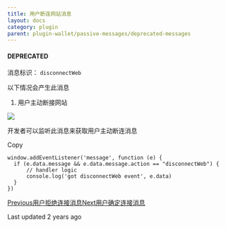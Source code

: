 ```yaml
---
title: 用户断连网站消息
layout: docs
category: plugin
parent: plugin-wallet/passive-messages/deprecated-messages
---
```


#### **DEPRECATED**

消息标识： `disconnectWeb`

以下情况会产生此消息

  1. 用户主动断接网站

![](https://docs-zh.tronlink.org/~gitbook/image?url=https%3A%2F%2F1166523713-files.gitbook.io%2F%7E%2Ffiles%2Fv0%2Fb%2Fgitbook-x-prod.appspot.com%2Fo%2Fspaces%252FCXoQmcUHNY97twQ2Y2PY%252Fuploads%252FbjCWnFVkxhg5X5RVYJhK%252FdisconnectWeb.png%3Falt%3Dmedia%26token%3Ddca1c604-6316-4665-810c-71434143f6ad&width=300&dpr=4&quality=100&sign=92065387&sv=2)

开发者可以监听此消息来获取用户主动断连消息

Copy

    window.addEventListener('message', function (e) {
      if (e.data.message && e.data.message.action == "disconnectWeb") {
          // handler logic
          console.log('got disconnectWeb event', e.data)
      }
    })

[Previous用户拒绝连接消息](https://docs-zh.tronlink.org/cha-jian-qian-bao/bei-dong-jie-shou-tronlink-cha-jian-de-xiao-xi/ji-jiang-fei-qi-de-xiao-xi/yong-hu-ju-jue-lian-jie-xiao-xi)[Next用户确定连接消息](https://docs-zh.tronlink.org/cha-jian-qian-bao/bei-dong-jie-shou-tronlink-cha-jian-de-xiao-xi/ji-jiang-fei-qi-de-xiao-xi/yong-hu-que-ding-lian-jie-xiao-xi)

Last updated 2 years ago